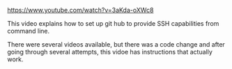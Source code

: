 https://www.youtube.com/watch?v=3aKda-oXWc8

This video explains how to set up git hub to provide SSH capabilities from command line.

There were several videos available, but there was a code change and after going through several attempts, this vidoe has instructions that actually work.
